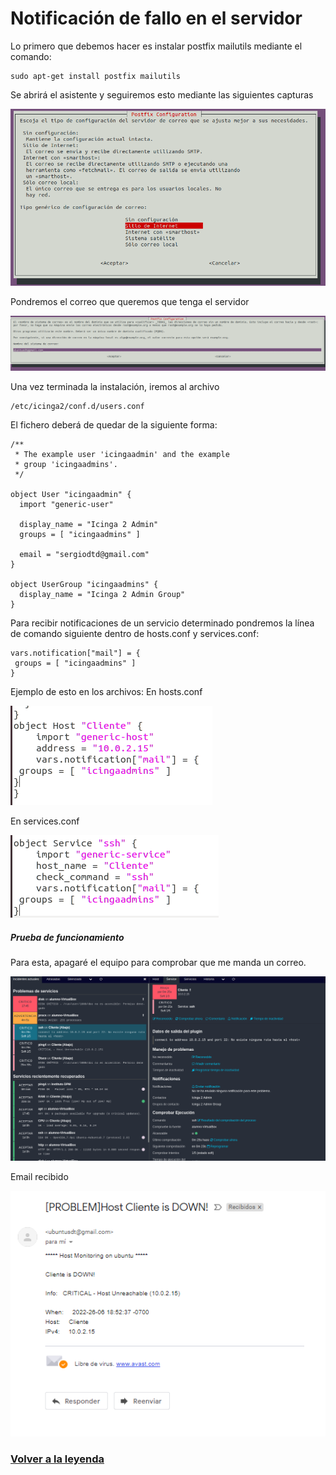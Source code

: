 # Notificación de fallo en el servidor
Lo primero que debemos hacer es instalar postfix mailutils mediante el comando:
```
sudo apt-get install postfix mailutils
```
Se abrirá el asistente y seguiremos esto mediante las siguientes capturas

![Imagen1](imagenes/noti1.png)

Pondremos el correo que queremos que tenga el servidor

![Imagen2](imagenes/noti2.png)

Una vez terminada la instalación, iremos al archivo
```
/etc/icinga2/conf.d/users.conf
```
El fichero deberá de quedar de la siguiente forma:
```
/**
 * The example user 'icingaadmin' and the example
 * group 'icingaadmins'.
 */

object User "icingaadmin" {
  import "generic-user"

  display_name = "Icinga 2 Admin"
  groups = [ "icingaadmins" ]

  email = "sergiodtd@gmail.com"
}

object UserGroup "icingaadmins" {
  display_name = "Icinga 2 Admin Group"
}
```
Para recibir notificaciones de un servicio determinado pondremos la línea de comando siguiente dentro de hosts.conf y services.conf:
```
vars.notification["mail"] = {
 groups = [ "icingaadmins" ]
}
```
Ejemplo de esto en los archivos:
En hosts.conf

![Imagen3](imagenes/noti3.png)

En services.conf

![Imagen4](imagenes/noti4.png)

##### Prueba de funcionamiento
Para esta, apagaré el equipo para comprobar que me manda un correo.

![Imagen5](imagenes/noti5.png)

Email recibido

![Imagen6](imagenes/noti6.png)

### [Volver a la leyenda](../index.md)
